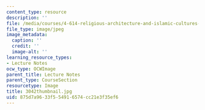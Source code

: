 ```yaml
---
content_type: resource
description: ''
file: /media/courses/4-614-religious-architecture-and-islamic-cultures-fall-2002/875d7a9633f554916574cc21e3f35ef6_3042thumbnail.jpg
file_type: image/jpeg
image_metadata:
  caption: ''
  credit: ''
  image-alt: ''
learning_resource_types:
- Lecture Notes
ocw_type: OCWImage
parent_title: Lecture Notes
parent_type: CourseSection
resourcetype: Image
title: 3042thumbnail.jpg
uid: 875d7a96-33f5-5491-6574-cc21e3f35ef6
---
```

